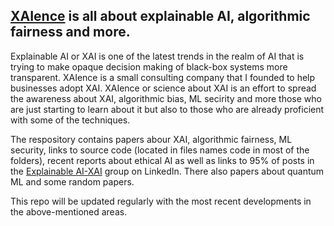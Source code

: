 ## [XAIence](https://www.xaience.eu/) is all about explainable AI, algorithmic fairness and more.
Explainable AI or XAI is one of the latest trends in the realm of AI that is trying to make opaque decision making of black-box systems more transparent. XAIence is a small consulting company that I founded to help businesses adopt XAI. XAIence or science about XAI is an effort to spread the awareness about XAI, algorithmic bias, ML secirity and more those who are just starting to learn about it but also to those who are already proficient with some of the techniques.

The respository contains papers abour XAI, algorithmic fairness, ML security, links to source code (located in files names code in most of the folders), recent reports about ethical AI as well as links to 95% of posts in the [Explainable AI-XAI](https://www.linkedin.com/groups/8672810/) group on LinkedIn. There also papers about quantum ML and some random papers. 

This repo will be updated regularly with the most recent developments in the above-mentioned areas. 
 

